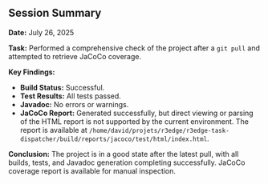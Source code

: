## Session Summary

**Date:** July 26, 2025

**Task:** Performed a comprehensive check of the project after a `git pull` and attempted to retrieve JaCoCo coverage.

**Key Findings:**

*   **Build Status:** Successful.
*   **Test Results:** All tests passed.
*   **Javadoc:** No errors or warnings.
*   **JaCoCo Report:** Generated successfully, but direct viewing or parsing of the HTML report is not supported by the current environment. The report is available at `/home/david/projets/r3edge/r3edge-task-dispatcher/build/reports/jacoco/test/html/index.html`.

**Conclusion:** The project is in a good state after the latest pull, with all builds, tests, and Javadoc generation completing successfully. JaCoCo coverage report is available for manual inspection.